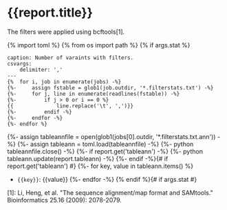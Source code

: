 # {{report.title}}

The filters were applied using bcftools[1].

{% import toml %}
{% from os import path %}
{% if args.stat %}
```table
caption: Number of varaints with filters.
csvargs:
	delimiter: ','
---
{% 	for i, job in enumerate(jobs) -%}
{%- 	assign fstable = glob1(job.outdir, '*.filterstats.txt') -%}
{%- 	for j, line in enumerate(readlines(fstable)) -%}
{%- 		if j > 0 or i == 0 %}
{{				line.replace('\t', ',')}}
{%- 		endif -%}
{%- 	endfor -%}
{%- endfor %}
```
{%- assign tableannfile = open(glob1(jobs[0].outdir, '*.filterstats.txt.ann')) -%}
{%- assign tableann = toml.load(tableannfile) -%}
{%- python tableannfile.close() -%}
{%- if report.get('tableann') -%}
{%- 	python tableann.update(report.tableann) -%}
{%- endif -%}{# if report.get('tableann') #}
{%- for key, value in tableann.items() %}
- `{{key}}`: {{value}}
{%- endfor -%}
{% endif %}{# if args.stat #}

[1]: Li, Heng, et al. "The sequence alignment/map format and SAMtools." Bioinformatics 25.16 (2009): 2078-2079.
